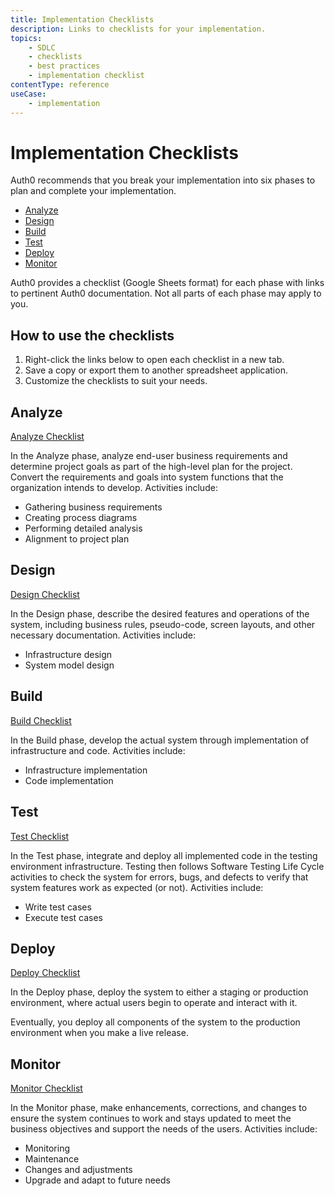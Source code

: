 ```yaml
---
title: Implementation Checklists
description: Links to checklists for your implementation. 
topics:
    - SDLC
    - checklists
    - best practices
    - implementation checklist
contentType: reference
useCase:
    - implementation
---
```

# Implementation Checklists

Auth0 recommends that you break your implementation into six phases to plan and complete your implementation. 

* [Analyze](#analyze)
* [Design](#design)
* [Build](#build)
* [Test](#test)
* [Deploy](#deploy) 
* [Monitor](#monitor)

Auth0 provides a checklist (Google Sheets format) for each phase with links to pertinent Auth0 documentation. Not all parts of each phase may apply to you. 

## How to use the checklists

1. Right-click the links below to open each checklist in a new tab.
2. Save a copy or export them to another spreadsheet application.
3. Customize the checklists to suit your needs. 

## Analyze
[Analyze Checklist](https://docs.google.com/spreadsheets/d/1hTtRvvO6Szlvcr4XnsgzzmJj7FmmucAZAmFF275hB20/edit?usp=sharing)

In the Analyze phase, analyze end-user business requirements and determine project goals as part of the high-level plan for the project. Convert the requirements and goals into system functions that the organization intends to develop. Activities include:

* Gathering business requirements
* Creating process diagrams
* Performing detailed analysis
* Alignment to project plan

## Design
[Design Checklist](https://docs.google.com/spreadsheets/d/1L0PLqcghVvCSdW_OmLoKlU0uDJtb5mw6uIufMrKW7ro/edit?usp=sharing) 

In the Design phase, describe the desired features and operations of the system, including  business rules, pseudo-code, screen layouts, and other necessary documentation. Activities include:

* Infrastructure design
* System model design

## Build
[Build Checklist](https://docs.google.com/spreadsheets/d/1Wd5HwONEi2Max7zcORJpwn8yQO_mbu62FDc-Sk8oWS8/edit?usp=sharing)

In the Build phase, develop the actual system through implementation of infrastructure and code. Activities include:

* Infrastructure implementation
* Code implementation

## Test
[Test Checklist](https://docs.google.com/spreadsheets/d/19tQOQ_heBVpHXx-YKZZY20u6y8mU8IwRHEF32znZ_-w/edit?usp=sharing)

In the Test phase, integrate and deploy all implemented code in the testing environment infrastructure. Testing then follows Software Testing Life Cycle activities to check the system for errors, bugs, and defects to verify that system features work as expected (or not). Activities include:

* Write test cases
* Execute test cases

## Deploy
[Deploy Checklist](https://docs.google.com/spreadsheets/d/1MRBz4CiT6RTL7Mf7eWmpjSZEQS3rwjNryyPGmvjn-fc/edit?usp=sharing) 

In the Deploy phase, deploy the system to either a staging or production environment, where actual users begin to operate and interact with it. 

Eventually, you deploy all components of the system to the production environment when you make a live release.

## Monitor
[Monitor Checklist](https://docs.google.com/spreadsheets/d/1zHs29OoeiludHxY5cV06oGVAIW91jMjUflJgzJVaRKo/edit?usp=sharing)

In the Monitor phase, make enhancements, corrections, and changes to ensure the system continues to work and stays updated to meet the business objectives and support the needs of the users. Activities include: 

* Monitoring
* Maintenance
* Changes and adjustments
* Upgrade and adapt to future needs 